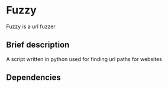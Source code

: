 Fuzzy
==============

Fuzzy is a url fuzzer


Brief description
--------------

A script written in python used for finding url paths for websites


Dependencies
-------------- 



